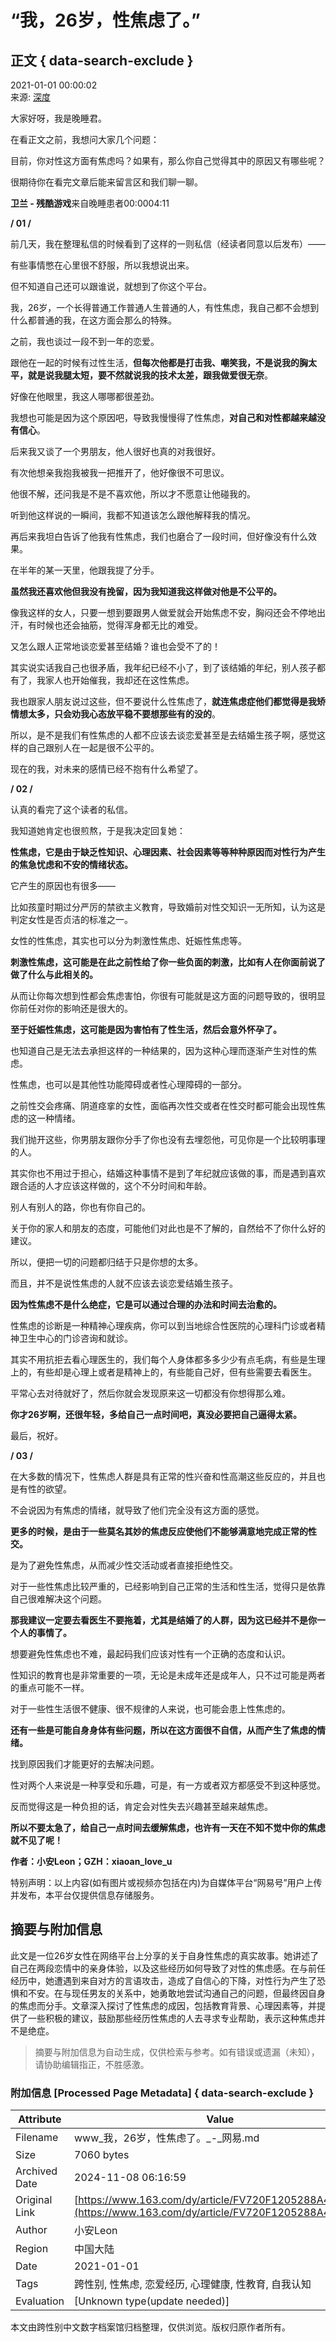 # “我，26岁，性焦虑了。”

## 正文 { data-search-exclude }


2021-01-01 00:00:02  
来源: [深度](https://www.163.com/dy/media/T1440409416697.html)

大家好呀，我是晚睡君。

在看正文之前，我想问大家几个问题：

目前，你对性这方面有焦虑吗？如果有，那么你自己觉得其中的原因又有哪些呢？

很期待你在看完文章后能来留言区和我们聊一聊。

**卫兰 - 残酷游戏**来自晚睡患者00:0004:11

**/ 01 /**

前几天，我在整理私信的时候看到了这样的一则私信（经读者同意以后发布）——

有些事情憋在心里很不舒服，所以我想说出来。

但不知道自己还可以跟谁说，就想到了你这个平台。

我，26岁，一个长得普通工作普通人生普通的人，有性焦虑，我自己都不会想到什么都普通的我，在这方面会那么的特殊。

之前，我也谈过一段不到一年的恋爱。

跟他在一起的时候有过性生活，**但每次他都是打击我、嘲笑我，不是说我的胸太平，就是说我腿太短，要不然就说我的技术太差，跟我做爱很无奈**。

好像在他眼里，我这人哪哪都很差劲。

我想也可能是因为这个原因吧，导致我慢慢得了性焦虑，**对自己和对性都越来越没有信心**。

后来我又谈了一个男朋友，他人很好也真的对我很好。

有次他想亲我抱我被我一把推开了，他好像很不可思议。

他很不解，还问我是不是不喜欢他，所以才不愿意让他碰我的。

听到他这样说的一瞬间，我都不知道该怎么跟他解释我的情况。

再后来我坦白告诉了他我有性焦虑，我们也磨合了一段时间，但好像没有什么效果。

在半年的某一天里，他跟我提了分手。

**虽然我还喜欢他但我没有挽留，因为我知道我这样做对他是不公平的。**

像我这样的女人，只要一想到要跟男人做爱就会开始焦虑不安，胸闷还会不停地出汗，有时候也还会抽筋，觉得浑身都无比的难受。

又怎么跟人正常地谈恋爱甚至结婚？谁也会受不了的！

其实说实话我自己也很矛盾，我年纪已经不小了，到了该结婚的年纪，别人孩子都有了，我家人也开始催我，我却还在这性焦虑。

我也跟家人朋友说过这些，但不要说什么性焦虑了，**就连焦虑症他们都觉得是我矫情想太多，只会劝我心态放平稳不要想那些有的没的**。

所以，是不是我们有性焦虑的人都不应该去谈恋爱甚至是去结婚生孩子啊，感觉这样的自己跟别人在一起是很不公平的。

现在的我，对未来的感情已经不抱有什么希望了。

**/ 02 /**

认真的看完了这个读者的私信。

我知道她肯定也很煎熬，于是我决定回复她：

**性焦虑，它是由于缺乏性知识、心理因素、社会因素等等种种原因而对性行为产生的焦急忧虑和不安的情绪状态。**

它产生的原因也有很多——

比如孩童时期过分严厉的禁欲主义教育，导致婚前对性交知识一无所知，认为这是判定女性是否贞洁的标准之一。

女性的性焦虑，其实也可以分为刺激性焦虑、妊娠性焦虑等。

**刺激性焦虑，这可能是在此之前性给了你一些负面的刺激，比如有人在你面前说了做了什么与此相关的。**

从而让你每次想到性都会焦虑害怕，你很有可能就是这方面的问题导致的，很明显你前任对你的影响还是很大的。

**至于妊娠性焦虑，这可能是因为害怕有了性生活，然后会意外怀孕了。**

也知道自己是无法去承担这样的一种结果的，因为这种心理而逐渐产生对性的焦虑。

性焦虑，也可以是其他性功能障碍或者性心理障碍的一部分。

之前性交会疼痛、阴道痉挛的女性，面临再次性交或者在性交时都可能会出现性焦虑的这一种情绪。

我们抛开这些，你男朋友跟你分手了你也没有去埋怨他，可见你是一个比较明事理的人。

其实你也不用过于担心，结婚这种事情不是到了年纪就应该做的事，而是遇到喜欢跟合适的人才应该这样做的，这个不分时间和年龄。

别人有别人的路，你也有你自己的。

关于你的家人和朋友的态度，可能他们对此也是不了解的，自然给不了你什么好的建议。

所以，便把一切的问题都归结于只是你想的太多。

而且，并不是说性焦虑的人就不应该去谈恋爱结婚生孩子。

**因为性焦虑不是什么绝症，它是可以通过合理的办法和时间去治愈的。**

性焦虑的诊断是一种精神心理疾病，你可以到当地综合性医院的心理科门诊或者精神卫生中心的门诊咨询和就诊。

其实不用抗拒去看心理医生的，我们每个人身体都多多少少有点毛病，有些是生理上的，有些却是心理上或者是精神上的，有些能自己好，但有些需要去看医生。

平常心去对待就好了，然后你就会发现原来这一切都没有你想得那么难。

**你才26岁啊，还很年轻，多给自己一点时间吧，真没必要把自己逼得太紧。**

最后，祝好。

**/ 03 /**

在大多数的情况下，性焦虑人群是具有正常的性兴奋和性高潮这些反应的，并且也是有性的欲望。

不会说因为有焦虑的情绪，就导致了他们完全没有这方面的感觉。

**更多的时候，是由于一些莫名其妙的焦虑反应使他们不能够满意地完成正常的性交。**

是为了避免性焦虑，从而减少性交活动或者直接拒绝性交。

对于一些性焦虑比较严重的，已经影响到自己正常的生活和性生活，觉得只是依靠自己很难解决这个问题。

**那我建议一定要去看医生不要拖着，尤其是结婚了的人群，因为这已经并不是你一个人的事情了。**

想要避免性焦虑也不难，最起码我们应该对性有一个正确的态度和认识。

性知识的教育也是非常重要的一项，无论是未成年还是成年人，只不过可能是两者的重点可能不一样。

对于一些性生活很不健康、很不规律的人来说，也可能会患上性焦虑的。

**还有一些是可能自身身体有些问题，所以在这方面很不自信，从而产生了焦虑的情绪。**

找到原因我们才能更好的去解决问题。

性对两个人来说是一种享受和乐趣，可是，有一方或者双方都感受不到这种感觉。

反而觉得这是一种负担的话，肯定会对性失去兴趣甚至越来越焦虑。

**所以不要太急了，给自己一点时间去缓解焦虑，也许有一天在不知不觉中你的焦虑就不见了呢！**

**作者：小安Leon；GZH：xiaoan_love_u**

特别声明：以上内容(如有图片或视频亦包括在内)为自媒体平台“网易号”用户上传并发布，本平台仅提供信息存储服务。

## 摘要与附加信息

<!-- tcd_abstract -->
此文是一位26岁女性在网络平台上分享的关于自身性焦虑的真实故事。她讲述了自己在两段恋情中的亲身体验，以及这些经历如何导致了对性的焦虑感。在与前任经历中，她遭遇到来自对方的言语攻击，造成了自信心的下降，对性行为产生了恐惧和不安。在与现任男友的关系中，她勇敢地尝试沟通自己的问题，但最终因自身的焦虑而分手。文章深入探讨了性焦虑的成因，包括教育背景、心理因素等，并提供了一些积极的建议，鼓励那些经历性焦虑的人去寻求专业帮助，表示这种焦虑并不是绝症。
<!-- tcd_abstract_end -->

> 摘要与附加信息为自动生成，仅供检索与参考。如有错误或遗漏（未知），请协助编辑指正，不胜感激。

### 附加信息 [Processed Page Metadata] { data-search-exclude }

| Attribute       | Value                                  |
|-----------------|----------------------------------------|
| Filename        | www_我，26岁，性焦虑了。_-_网易.md                             |
| Size            | 7060 bytes                           |
| Archived Date   | 2024-11-08 06:16:59                             |
| Original Link   | [https://www.163.com/dy/article/FV720F1205288A4M.html](https://www.163.com/dy/article/FV720F1205288A4M.html)                       |
| Author          | 小安Leon                               |
| Region          | 中国大陆                               |
| Date            | 2021-01-01                                 |
| Tags            | 跨性别, 性焦虑, 恋爱经历, 心理健康, 性教育, 自我认知                                 |
| Evaluation            | [Unknown type(update needed)]                                 |
<!-- tcd_table_end -->

本文由跨性别中文数字档案馆归档整理，仅供浏览。版权归原作者所有。
